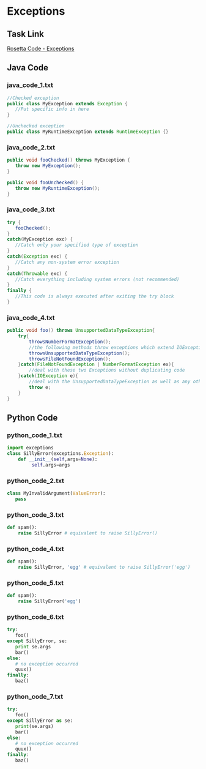 # Exceptions

## Task Link
[Rosetta Code - Exceptions](https://rosettacode.org/wiki/Exceptions)

## Java Code
### java_code_1.txt
```java
//Checked exception
public class MyException extends Exception {
   //Put specific info in here
}

//Unchecked exception
public class MyRuntimeException extends RuntimeException {}

```

### java_code_2.txt
```java
public void fooChecked() throws MyException {
   throw new MyException();
}

public void fooUnchecked() {
   throw new MyRuntimeException();
}

```

### java_code_3.txt
```java
try {
   fooChecked();
}
catch(MyException exc) {
   //Catch only your specified type of exception
}
catch(Exception exc) {
   //Catch any non-system error exception
}
catch(Throwable exc) {
   //Catch everything including system errors (not recommended)
}
finally {
   //This code is always executed after exiting the try block
}

```

### java_code_4.txt
```java
public void foo() throws UnsupportedDataTypeException{
    try{
        throwsNumberFormatException();
        //the following methods throw exceptions which extend IOException
        throwsUnsupportedDataTypeException();
        throwsFileNotFoundException();
    }catch(FileNotFoundException | NumberFormatException ex){
        //deal with these two Exceptions without duplicating code
    }catch(IOException e){
        //deal with the UnsupportedDataTypeException as well as any other unchecked IOExceptions
        throw e;
    }
}

```

## Python Code
### python_code_1.txt
```python
import exceptions
class SillyError(exceptions.Exception):
    def __init__(self,args=None):
         self.args=args

```

### python_code_2.txt
```python
class MyInvalidArgument(ValueError):
   pass

```

### python_code_3.txt
```python
def spam():
    raise SillyError # equivalent to raise SillyError()

```

### python_code_4.txt
```python
def spam():
    raise SillyError, 'egg' # equivalent to raise SillyError('egg')

```

### python_code_5.txt
```python
def spam():
    raise SillyError('egg')

```

### python_code_6.txt
```python
try:
   foo()
except SillyError, se:
   print se.args
   bar()
else:
   # no exception occurred
   quux()
finally:
   baz()

```

### python_code_7.txt
```python
try:
   foo()
except SillyError as se:
   print(se.args)
   bar()
else:
   # no exception occurred
   quux()
finally:
   baz()

```

